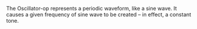 The Oscillator-op represents a periodic waveform, like a sine wave. It causes a given frequency of sine wave to be created – in effect, a constant tone.
